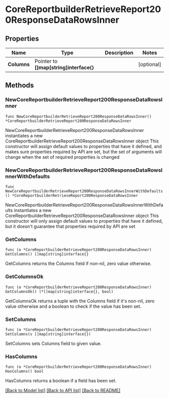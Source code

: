 # CoreReportbuilderRetrieveReport200ResponseDataRowsInner

## Properties

Name | Type | Description | Notes
------------ | ------------- | ------------- | -------------
**Columns** | Pointer to **[]map[string]interface{}** |  | [optional] 

## Methods

### NewCoreReportbuilderRetrieveReport200ResponseDataRowsInner

`func NewCoreReportbuilderRetrieveReport200ResponseDataRowsInner() *CoreReportbuilderRetrieveReport200ResponseDataRowsInner`

NewCoreReportbuilderRetrieveReport200ResponseDataRowsInner instantiates a new CoreReportbuilderRetrieveReport200ResponseDataRowsInner object
This constructor will assign default values to properties that have it defined,
and makes sure properties required by API are set, but the set of arguments
will change when the set of required properties is changed

### NewCoreReportbuilderRetrieveReport200ResponseDataRowsInnerWithDefaults

`func NewCoreReportbuilderRetrieveReport200ResponseDataRowsInnerWithDefaults() *CoreReportbuilderRetrieveReport200ResponseDataRowsInner`

NewCoreReportbuilderRetrieveReport200ResponseDataRowsInnerWithDefaults instantiates a new CoreReportbuilderRetrieveReport200ResponseDataRowsInner object
This constructor will only assign default values to properties that have it defined,
but it doesn't guarantee that properties required by API are set

### GetColumns

`func (o *CoreReportbuilderRetrieveReport200ResponseDataRowsInner) GetColumns() []map[string]interface{}`

GetColumns returns the Columns field if non-nil, zero value otherwise.

### GetColumnsOk

`func (o *CoreReportbuilderRetrieveReport200ResponseDataRowsInner) GetColumnsOk() (*[]map[string]interface{}, bool)`

GetColumnsOk returns a tuple with the Columns field if it's non-nil, zero value otherwise
and a boolean to check if the value has been set.

### SetColumns

`func (o *CoreReportbuilderRetrieveReport200ResponseDataRowsInner) SetColumns(v []map[string]interface{})`

SetColumns sets Columns field to given value.

### HasColumns

`func (o *CoreReportbuilderRetrieveReport200ResponseDataRowsInner) HasColumns() bool`

HasColumns returns a boolean if a field has been set.


[[Back to Model list]](../README.md#documentation-for-models) [[Back to API list]](../README.md#documentation-for-api-endpoints) [[Back to README]](../README.md)


